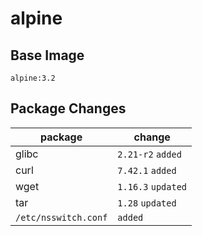 # alpine

## Base Image
`alpine:3.2`

## Package Changes
|  package             |  change            |
| -------------------- | ------------------ |
| glibc                | `2.21-r2` `added`  |
| curl                 | `7.42.1` `added`   |
| wget                 | `1.16.3` `updated` |
| tar                  | `1.28` `updated`   |
| `/etc/nsswitch.conf` | `added`            |